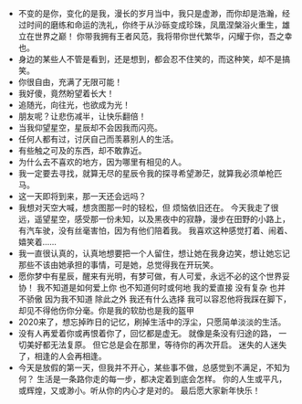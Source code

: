 - 不变的是你，变化的是我，漫长的岁月当中，我只是虚渺，而你却是浩瀚，经过时间的磨练和命运的洗礼，你终于从沙砾变成珍珠，凤凰涅槃浴火重生，雄立在世界之巅！
你带我拥有王者风范，我将带你世代繁华，闪耀于你，吾之幸也。
- 身边的某些人不管是看到，还是想到，都会忍不住笑的，而这种笑，却不是搞笑。
- 你很自由，充满了无限可能！
- 我好傻，竟然盼望着长大！
- 追随光，向往光，也欲成为光！
- 朋友呢？让悲伤减半，让快乐翻倍！
- 当我仰望星空，星辰却不会因我而闪亮。
- 任何人都有过，讨厌自己而羡慕别人的生活。
- 有些触之可及的东西，却不敢靠近。
- 为什么去不喜欢的地方，因为哪里有相见的人。
- 我一定要去寻找，就算无尽的星辰令我的探寻希望渺茫，就算我必须单枪匹马。
- 这一天即将到来，那一天还会远吗？
- 我想对天空大喊，想贪图那一时的轻松，但
烦恼依旧还在。
今天我走了很远，遥望星空，感受那一份未知，以及黑夜中的寂静，漫步在田野的小路上，有汽车驶，没有丝毫害怕，因为有他们陪着我。
我喜欢这种感觉打着、闹着、嬉笑着……
- 我一直很认真的，认真地想要把一个人留住，想让她在我身边笑，想让她忘记那些不该由她承担的事情，可是她，总觉得我在开玩笑。
- 愿你梦中有星辰，醒来有光明，有梦可做，有人可爱，永远不必的这个世界妥协！
  我不知道是如何爱上你
  也不知道何时或何地
  我的爱直接 没有复杂
  也并不骄傲
  因为我不知道
  除此之外
  我还有什么选择
  我可以容忍他将我踩在脚下，却见不得他伤你分毫。你是我的软肋也是我的盔甲
- 2020来了，想忘掉昨日的记忆，刷掉生活中的浮尘，只愿简单淡淡的生活。
- 没有人再爱着你或再恨着你了，回忆都是虚无。
就像是条没有归途的路， 一切美好都无法复原。
但它总是会在那里，等待你的再次开启。
迷失的人迷失了，相逢的人会再相逢。
- 今天是放假的第一天，但我并不开心，某些事不做，总感觉到不满足，不知为何？
生活是一条路你走的每一步，都决定着到底会怎样。
你的人生或平凡，或辉煌，又或渺小。听从你的内心才是对的。
最后愿大家新年快乐！
